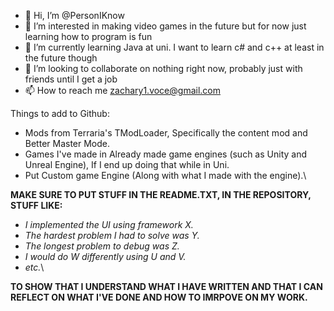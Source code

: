 - 👋 Hi, I’m @PersonIKnow
- 👀 I’m interested in making video games in the future but for now just learning how to program is fun
- 🌱 I’m currently learning Java at uni. I want to learn c# and c++ at least in the future though
- 💞️ I’m looking to collaborate on nothing right now, probably just with friends until I get a job
- 📫 How to reach me zachary1.voce@gmail.com

Things to add to Github:
- Mods from Terraria's TModLoader, Specifically the content mod and Better Master Mode.
- Games I've made in Already made game engines (such as Unity and Unreal Engine), If I end up doing that while in Uni.
- Put Custom game Engine (Along with what I made with the engine).\

**MAKE SURE TO PUT STUFF IN THE README.TXT, IN THE REPOSITORY, STUFF LIKE:** 
  - *I implemented the UI using framework X.*
  - *The hardest problem I had to solve was Y.*
  - *The longest problem to debug was Z.*
  - *I would do W differently using U and V.*
  - *etc.*\

**TO SHOW THAT I UNDERSTAND WHAT I HAVE WRITTEN AND THAT I CAN REFLECT ON WHAT I'VE DONE AND HOW TO IMRPOVE ON MY WORK.**
<!---
PersonIKnow/PersonIKnow is a ✨ special ✨ repository because its `README.md` (this file) appears on your GitHub profile.
You can click the Preview link to take a look at your changes.
--->
